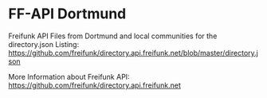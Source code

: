 #  FF-API Dortmund

Freifunk API Files from Dortmund and local communities for the directory.json Listing:  
https://github.com/freifunk/directory.api.freifunk.net/blob/master/directory.json

More Information about Freifunk API:  
https://github.com/freifunk/directory.api.freifunk.net
